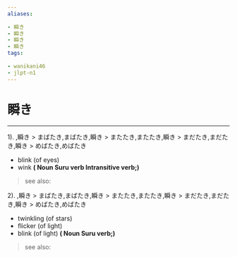 ```yaml
---
aliases:
    
- 瞬き
- 瞬き
- 瞬き
- 瞬き
tags:
    
- wanikani46
- jlpt-n1
---
```


# 瞬き
---
1).
,瞬き > まばたき,まばたき,瞬き > またたき,またたき,瞬き > まだたき,まだたき,瞬き > めばたき,めばたき

- blink (of eyes)
- wink
**( Noun Suru verb Intransitive verb;)**
> see also: 
            
2).
,瞬き > まばたき,まばたき,瞬き > またたき,またたき,瞬き > まだたき,まだたき,瞬き > めばたき,めばたき

- twinkling (of stars)
- flicker (of light)
- blink (of light)
**( Noun Suru verb;)**
> see also: 
            